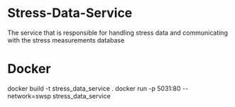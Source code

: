 # Stress-Data-Service
The service that is responsible for handling stress data and communicating with the stress measurements database

# Docker
docker build -t stress_data_service .
docker run -p 5031:80 --network=swsp stress_data_service